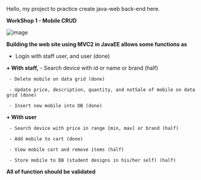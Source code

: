 Hello, my project to practice create java-web back-end here.

**WorkShop 1 - Mobile CRUD**

![image](https://github.com/DuongNManh/PRJWorkshop1/assets/152079455/ea1bfbff-7622-4ac6-97ae-df63d297d87f)




**Building the web site using MVC2 in JavaEE allows some functions as**

- Login with staff user, and user (done)

**+ With staff,** 
     - Search device with id or name or brand (half)

     - Delete mobile on data grid (done)

     - Update price, description, quantity, and notSale of mobile on data grid (done)

     - Insert new mobile into DB (done)

**+ With user** 

     - Search device with price in range [min, max] or brand (half)

     - Add mobile to cart (done)

     - View mobile cart and remove items (half)

     - Store mobile to DB (student designs in his/her self) (half)

**All of function should be validated** 

